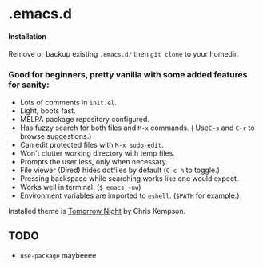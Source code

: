 # .emacs.d

#### Installation 
Remove or backup existing `.emacs.d/` then `git clone` to your homedir. 

### Good for beginners, pretty vanilla with some added features for sanity:

* Lots of comments in `init.el`.
* Light, boots fast.
* MELPA package repository configured.
* Has fuzzy search for both files and `M-x` commands. ( Use`C-s` and `C-r` to browse suggestions.)
* Can edit protected files with `M-x sudo-edit`.
* Won't clutter working directory with temp files.
* Prompts the user less, only when necessary.
* File viewer (Dired) hides dotfiles by default (`C-c h` to toggle.)
* Pressing backspace while searching works like one would expect.
* Works well in terminal. (`$ emacs -nw`)
* Environment variables are imported to `eshell`. (`$PATH` for example.)

Installed theme is [Tomorrow Night](https://github.com/chriskempson/tomorrow-theme) by Chris Kempson.

## TODO
* `use-package` maybeeee
